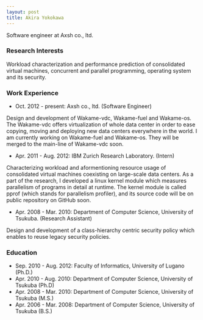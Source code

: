 ```yaml
---
layout: post
title: Akira Yokokawa
---
```


Software engineer at Axsh co., ltd.

### Research Interests

Workload characterization and performance prediction of consolidated virtual machines, concurrent and parallel programming, operating system and its security.

### Work Experience

* Oct. 2012 - present: Axsh co., ltd. (Software Engineer)

Design and development of Wakame-vdc, Wakame-fuel and Wakame-os. The Wakame-vdc offers virtualization of whole data center in order to ease copying, moving and deploying new data centers everywhere in the world. I am currently working on Wakame-fuel and Wakame-os. They will be merged to the main-line of Wakame-vdc soon.

* Apr. 2011 - Aug. 2012: IBM Zurich Research Laboratory. (Intern)

Characterizing workload and aformentioning resource usage of consolidated virtual machines coexisting on large-scale data centers. As a part of the research, I developed a linux kernel module which measures parallelism of programs in detail at runtime. The kernel module is called pprof (which stands for parallelism profiler), and its source code will be on public repository on GitHub soon.

* Apr. 2008 - Mar. 2010: Department of Computer Science, University of Tsukuba. (Research Assistant)

Design and development of a class-hierarchy centric security policy which enables to reuse legacy security policies.

### Education

* Sep. 2010 - Aug. 2012: Faculty of Informatics, University of Lugano (Ph.D.)
* Apr. 2010 - Aug. 2010: Department of Computer Science, University of Tsukuba (Ph.D)
* Apr. 2008 - Mar. 2010: Department of Computer Science, University of Tsukuba (M.S.)
* Apr. 2006 - Mar. 2008: Department of Computer Science, University of Tsukuba (B.S.)

